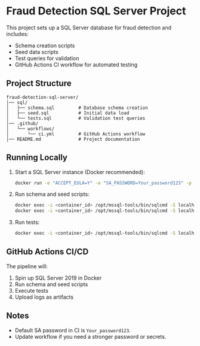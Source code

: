 # Fraud Detection SQL Server Project

This project sets up a SQL Server database for fraud detection and includes:
- Schema creation scripts
- Seed data scripts
- Test queries for validation
- GitHub Actions CI workflow for automated testing

## Project Structure
```
fraud-detection-sql-server/
│── sql/
│   ├── schema.sql         # Database schema creation
│   ├── seed.sql           # Initial data load
│   └── tests.sql          # Validation test queries
│── .github/
│   └── workflows/
│       └── ci.yml         # GitHub Actions workflow
│── README.md              # Project documentation
```

## Running Locally
1. Start a SQL Server instance (Docker recommended):
   ```bash
   docker run -e "ACCEPT_EULA=Y" -e "SA_PASSWORD=Your_password123" -p 1433:1433 -d mcr.microsoft.com/mssql/server:2019-latest
   ```

2. Run schema and seed scripts:
   ```bash
   docker exec -i <container_id> /opt/mssql-tools/bin/sqlcmd -S localhost -U SA -P "Your_password123" -d master -i /sql/schema.sql
   docker exec -i <container_id> /opt/mssql-tools/bin/sqlcmd -S localhost -U SA -P "Your_password123" -d master -i /sql/seed.sql
   ```

3. Run tests:
   ```bash
   docker exec -i <container_id> /opt/mssql-tools/bin/sqlcmd -S localhost -U SA -P "Your_password123" -d master -i /sql/tests.sql
   ```

## GitHub Actions CI/CD
The pipeline will:
1. Spin up SQL Server 2019 in Docker
2. Run schema and seed scripts
3. Execute tests
4. Upload logs as artifacts

## Notes
- Default SA password in CI is `Your_password123`.
- Update workflow if you need a stronger password or secrets.
